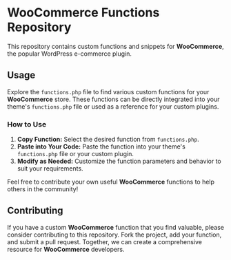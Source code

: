 # **WooCommerce Functions Repository**

This repository contains custom functions and snippets for **WooCommerce**, the popular WordPress e-commerce plugin.

## **Usage**

Explore the `functions.php` file to find various custom functions for your **WooCommerce** store. These functions can be directly integrated into your theme's `functions.php` file or used as a reference for your custom plugins.

### **How to Use**

1. **Copy Function:** Select the desired function from `functions.php`.
2. **Paste into Your Code:** Paste the function into your theme's `functions.php` file or your custom plugin.
3. **Modify as Needed:** Customize the function parameters and behavior to suit your requirements.

Feel free to contribute your own useful **WooCommerce** functions to help others in the community!

## **Contributing**

If you have a custom **WooCommerce** function that you find valuable, please consider contributing to this repository. Fork the project, add your function, and submit a pull request. Together, we can create a comprehensive resource for **WooCommerce** developers.